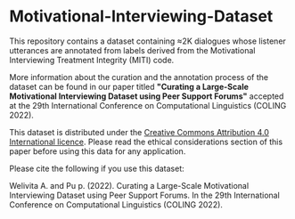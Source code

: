 # Motivational-Interviewing-Dataset
This repository contains a dataset containing ≈2K dialogues whose listener utterances are annotated from labels derived from the  Motivational Interviewing Treatment Integrity (MITI) code.

More information about the curation and the annotation process of the dataset can be found in our paper titled **"Curating a Large-Scale Motivational Interviewing Dataset using Peer Support Forums"** accepted at the 29th International Conference on Computational Linguistics (COLING 2022).

This dataset is distributed under the [Creative Commons Attribution 4.0 International licence](https://creativecommons.org/licenses/by/4.0/legalcode). Please read the ethical considerations section of this paper before using this data for any application. 

Please cite the following if you use this dataset:

Welivita A. and Pu p. (2022). Curating a Large-Scale Motivational Interviewing Dataset using Peer Support Forums. In the 29th International Conference on Computational Linguistics (COLING 2022).



